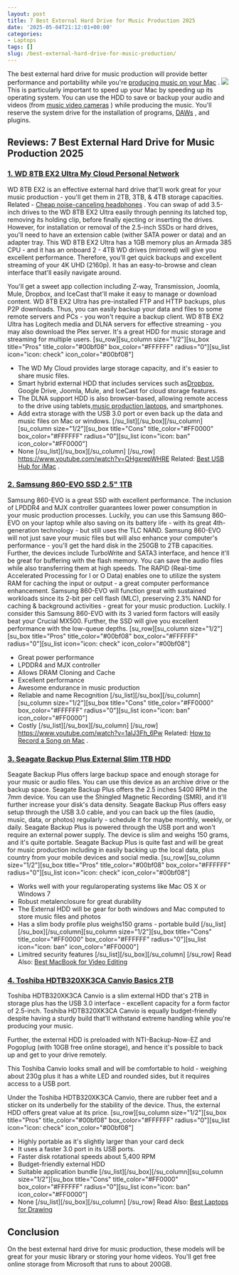 ```yaml
---
layout: post
title: 7 Best External Hard Drive for Music Production 2025
date: '2025-05-04T21:12:01+00:00'
categories:
- Laptops
tags: []
slug: /best-external-hard-drive-for-music-production/
---
```


The best external hard drive for music production will provide better performance and portability while you're
[producing music on your Mac](https://pestpolicy.com/best-mac-for-music-production/)
.
![](/assets/img/img/)
This is particularly important to speed up your Mac by speeding up its operating system.
You can use the HDD to save or backup your audio and videos (from
[music video cameras](https://pestpolicy.com/best-camera-for-music-videos/)
) while producing the music. You'll reserve the system drive for the installation of programs,
[DAWs](https://pestpolicy.com/best-daw-for-mac/)
, and plugins.
## Reviews: 7 Best External Hard Drive for Music Production 2025
### [1. WD 8TB EX2 Ultra My Cloud Personal Network](https://www.amazon.com/dp/B01AWH05GE/?tag=p-policy-20)
WD 8TB EX2
is an effective external hard drive that'll work great for your music production - you'll get them in 2TB, 3TB, & 4TB storage capacities. Related -
[Cheap noise-canceling headphones](https://pestpolicy.com/best-noise-cancelling-headphones-under-200/)
.
[](https://www.amazon.com/dp/B01AWH05GE/?tag=p-policy-20)
[](https://www.amazon.com/dp/B00EVVGAD0/?tag=p-policy-20)
[](https://www.amazon.com/dp/B07D8ZT7P6/?tag=p-policy-20)
You can swap of add 3.5-inch drives to the WD 8TB EX2 Ultra easily through penning its latched top, removing its holding clip, before finally ejecting or inserting the drives.
However, for installation or removal of the 2.5-inch SSDs or hard drives, you'll need to have an extension cable (wither SATA power or data) and an adapter tray.
This
WD 8TB EX2 Ultra has a 1GB memory plus an Armada 385 CPU - and it has an onboard 2 - 4TB WD drives (mirrored) will give you excellent performance.
Therefore, you'll get quick backups and excellent streaming of your 4K UHD (2160p). It has an easy-to-browse and clean interface that'll easily navigate around.

You'll get a sweet app collection including Z-way, Transmission, Joomla, Mule, Dropbox, and IceCast that'll make it easy to manage or download content.
WD 8TB EX2 Ultra has pre-installed FTP and HTTP backups, plus P2P downloads. Thus, you can easily backup your data and files to some remote servers and PCs - you won't require a backup client.
WD 8TB EX2 Ultra has Logitech media and DLNA servers for effective streaming - you may also download the Plex server. It's a great HDD for music storage and streaming for multiple users.
[su_row][su_column size="1/2"][su_box title="Pros" title_color="#00bf08" box_color="#FFFFFF" radius="0"][su_list icon="icon: check" icon_color="#00bf08"]
- The WD My Cloud provides large storage capacity, and it's easier to share music files.
- Smart hybrid external HDD that includes services such as[Dropbox](https://www.dropbox.com/), Google Drive, Joomla, Mule, and IceCast for cloud storage features.
- The DLNA support HDD is also browser-based, allowing remote access to the drive using tablets,[music production laptops](https://pestpolicy.com/best-laptop-for-music-production/), and smartphones.
- Add extra storage with the USB 3.0 port or even back up the data and music files on Mac or windows.
[/su_list][/su_box][/su_column][su_column size="1/2"][su_box title="Cons" title_color="#FF0000" box_color="#FFFFFF" radius="0"][su_list icon="icon: ban" icon_color="#FF0000"]
- None
[/su_list][/su_box][/su_column] [/su_row]
https://www.youtube.com/watch?v=QHgxrepWHRE
Related:
[Best USB Hub for iMac](https://pestpolicy.com/best-usb-hub-for-imac/)
.
### [2. Samsung 860-EVO SSD 2.5" 1TB](https://www.amazon.com/dp/B078DPCY3T/?tag=p-policy-20)
Samsung 860-EVO is a great SSD with excellent performance. The inclusion of LPDDR4 and MJX controller guarantees lower power consumption in your music production processes.
[](https://www.amazon.com/dp/B078DPCY3T/?tag=p-policy-20)
[](https://www.amazon.com/dp/B01AWH05GE/?tag=p-policy-20)
[](https://www.amazon.com/dp/B00EVVGAD0/?tag=p-policy-20)
[](https://www.amazon.com/dp/B07D8ZT7P6/?tag=p-policy-20)
Luckily, you can use this Samsung 860-EVO on your laptop while also saving on its battery life - with its great 4th-generation technology - but still uses the TLC NAND.
Samsung 860-EVO will not just save your music files but will also enhance your computer's performance - you'll get the hard disk in the 250GB to 2TB capacities.
Further, the devices include TurboWrite and SATA3 interface, and hence it'll be great for buffering with the flash memory. You can save the audio files while also transferring them at high speeds.
The RAPID (Real-time Accelerated Processing for I or O Data) enables one to utilize the system RAM for caching the input or output - a great computer performance enhancement.
Samsung 860-EVO will function great with sustained workloads since its 2-bit per cell flash (MLC), preserving 2.3% NAND for caching & background activities - great for your music production.
Luckily. I consider this Samsung 860-EVO with its 3 varied form factors will easily beat your Crucial MX500. Further, the SSD will give you excellent performance with the low-queue depths.
[su_row][su_column size="1/2"][su_box title="Pros" title_color="#00bf08" box_color="#FFFFFF" radius="0"][su_list icon="icon: check" icon_color="#00bf08"]
- Great power performance
- LPDDR4 and MJX controller
- Allows DRAM Cloning and Cache
- Excellent performance
- Awesome endurance in music production
- Reliable and name Recognition
[/su_list][/su_box][/su_column][su_column size="1/2"][su_box title="Cons" title_color="#FF0000" box_color="#FFFFFF" radius="0"][su_list icon="icon: ban" icon_color="#FF0000"]
- Costly
[/su_list][/su_box][/su_column] [/su_row]
https://www.youtube.com/watch?v=1alJ3Fh_6Pw
Related:
[How to Record a Song on Mac](https://pestpolicy.com/how-to-record-a-song-on-mac/)
.
### [3. Seagate Backup Plus External Slim 1TB HDD](https://www.amazon.com/dp/B07MY4KWFK/?tag=p-policy-20)
Seagate Backup Plus offers large backup space and enough storage for your music or audio files. You can use this device as an archive drive or the backup space.
[](https://www.amazon.com/dp/B07MY4KWFK/?tag=p-policy-20)
[](https://www.amazon.com/dp/B078DPCY3T/?tag=p-policy-20)
[](https://www.amazon.com/dp/B01AWH05GE/?tag=p-policy-20)
[](https://www.amazon.com/dp/B00EVVGAD0/?tag=p-policy-20)
[](https://www.amazon.com/dp/B07D8ZT7P6/?tag=p-policy-20)
Seagate Backup Plus offers the 2.5 inches 5400 RPM in the 7mm device. You can use the Shingled Magnetic Recording (SMR), and it'll further increase your disk's data density.
Seagate Backup Plus
offers easy setup through the
USB 3.0 cable, and you can back up the files (audio, music, data, or photos) regularly - schedule it for maybe monthly, weekly, or daily.
Seagate Backup Plus is powered through the USB port and won't require an external power supply. The device is slim and weighs 150 grams, and it's quite portable.
Seagate Backup Plus is quite fast and will be great for music
production including in easily backing up the local data, plus country from your mobile devices and social media.
[su_row][su_column size="1/2"][su_box title="Pros" title_color="#00bf08" box_color="#FFFFFF" radius="0"][su_list icon="icon: check" icon_color="#00bf08"]
- Works well with your regularoperating systems like Mac OS X or Windows 7
- Robust metalenclosure for great durability
- The External HDD will be gear for both windows and Mac computed to store music files and photos
- Has a slim body profile plus weighs150 grams - portable build
[/su_list][/su_box][/su_column][su_column size="1/2"][su_box title="Cons" title_color="#FF0000" box_color="#FFFFFF" radius="0"][su_list icon="icon: ban" icon_color="#FF0000"]
- Limitred security features
[/su_list][/su_box][/su_column] [/su_row]
Read Also:
[Best MacBook for Video Editing](https://pestpolicy.com/best-macbook-for-video-editing/)
### [4. Toshiba HDTB320XK3CA Canvio Basics 2TB](https://www.amazon.com/dp/B00N2S6W86/?tag=p-policy-20)
Toshiba HDTB320XK3CA Canvio is a slim external HDD that's 2TB in storage plus has the USB 3.0 interface - excellent capacity for a form factor of 2.5-inch.
[](https://www.amazon.com/dp/B00N2S6W86/?tag=p-policy-20)
[](https://www.amazon.com/dp/B07MY4KWFK/?tag=p-policy-20)
[](https://www.amazon.com/dp/B078DPCY3T/?tag=p-policy-20)
[](https://www.amazon.com/dp/B01AWH05GE/?tag=p-policy-20)
[](https://www.amazon.com/dp/B00EVVGAD0/?tag=p-policy-20)
[](https://www.amazon.com/dp/B07D8ZT7P6/?tag=p-policy-20)
Toshiba HDTB320XK3CA Canvio is equally budget-friendly despite having a sturdy build that'll withstand extreme handling while you're producing your music.

Further, the external HDD is preloaded with NTI-Backup-Now-EZ and Pogoplug (with 10GB free online storage), and hence it's possible to back up and get to your drive remotely.

This Toshiba Canvio looks small and will be comfortable to hold - weighing about 230g plus it has a white LED and rounded sides, but it requires access to a USB port.

Under the Toshiba HDTB320XK3CA Canvio, there are rubber feet and a sticker on its underbelly for the stability of the device. Thus, the external HDD offers great value at its price.
[su_row][su_column size="1/2"][su_box title="Pros" title_color="#00bf08" box_color="#FFFFFF" radius="0"][su_list icon="icon: check" icon_color="#00bf08"]
- Highly portable as it's slightly larger than your card deck
- It uses a faster 3.0 port in its USB ports.
- Faster disk rotational speeds about 5,400 RPM
- Budget-friendly external HDD
- Suitable application bundle
[/su_list][/su_box][/su_column][su_column size="1/2"][su_box title="Cons" title_color="#FF0000" box_color="#FFFFFF" radius="0"][su_list icon="icon: ban" icon_color="#FF0000"]
- None
[/su_list][/su_box][/su_column] [/su_row]
Read Also:
[Best Laptops for Drawing](https://pestpolicy.com/best-laptops-for-drawing/)
## Conclusion
On the best external hard drive for music production, these models will be great for your music library or storing your home videos.
You'll get free online storage from Microsoft that runs to about 200GB.
